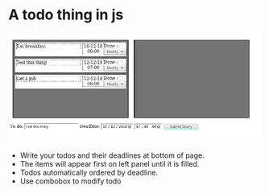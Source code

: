 # A todo thing in js

![Alt text](/other/SS.png "Screenshot")

- Write your todos and their deadlines at bottom of page.
- The items will appear first on left panel until it is filled.
- Todos automatically ordered by deadline.
- Use combobox to modify todo